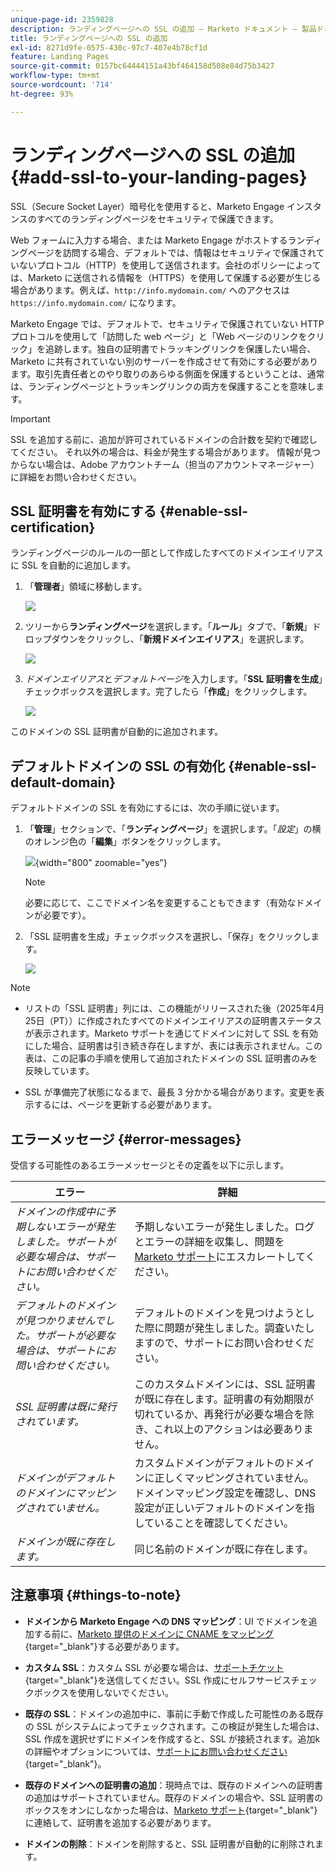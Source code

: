 ```yaml
---
unique-page-id: 2359828
description: ランディングページへの SSL の追加 — Marketo ドキュメント — 製品ドキュメント
title: ランディングページへの SSL の追加
exl-id: 8271d9fe-0575-430c-97c7-407e4b78cf1d
feature: Landing Pages
source-git-commit: 0157bc64444151a43bf464158d508e84d75b3427
workflow-type: tm+mt
source-wordcount: '714'
ht-degree: 93%

---
```


# ランディングページへの SSL の追加 {#add-ssl-to-your-landing-pages}

SSL（Secure Socket Layer）暗号化を使用すると、Marketo Engage インスタンスのすべてのランディングページをセキュリティで保護できます。

Web フォームに入力する場合、または Marketo Engage がホストするランディングページを訪問する場合、デフォルトでは、情報はセキュリティで保護されていないプロトコル（HTTP）を使用して送信されます。会社のポリシーによっては、Marketo に送信される情報を（HTTPS）を使用して保護する必要が生じる場合があります。例えば、`http://info.mydomain.com/` へのアクセスは `https://info.mydomain.com/` になります。

Marketo Engage では、デフォルトで、セキュリティで保護されていない HTTP プロトコルを使用して「訪問した web ページ」と「Web ページのリンクをクリック」を追跡します。独自の証明書でトラッキングリンクを保護したい場合、Marketo に共有されていない別のサーバーを作成させて有効にする必要があります。取引先責任者とのやり取りのあらゆる側面を保護するということは、通常は、ランディングページとトラッキングリンクの両方を保護することを意味します。

>[!IMPORTANT]
>
>SSL を追加する前に、追加が許可されているドメインの合計数を契約で確認してください。 それ以外の場合は、料金が発生する場合があります。 情報が見つからない場合は、Adobe アカウントチーム（担当のアカウントマネージャー）に詳細をお問い合わせください。

## SSL 証明書を有効にする {#enable-ssl-certification}

ランディングページのルールの一部として作成したすべてのドメインエイリアスに SSL を自動的に追加します。

1. 「**管理者**」領域に移動します。

   ![](assets/add-ssl-to-your-landing-pages-1.png)

1. ツリーから&#x200B;**ランディングページ**&#x200B;を選択します。「**ルール**」タブで、「**新規**」ドロップダウンをクリックし、「**新規ドメインエイリアス**」を選択します。

   ![](assets/add-ssl-to-your-landing-pages-2.png)

1. _ドメインエイリアス_&#x200B;と&#x200B;_デフォルトページ_&#x200B;を入力します。「**SSL 証明書を生成**」チェックボックスを選択します。完了したら「**作成**」をクリックします。

   ![](assets/add-ssl-to-your-landing-pages-3.png)

このドメインの SSL 証明書が自動的に追加されます。

## デフォルトドメインの SSL の有効化 {#enable-ssl-default-domain}

デフォルトドメインの SSL を有効にするには、次の手順に従います。

1. 「**管理**」セクションで、「**ランディングページ**」を選択します。「_設定_」の横のオレンジ色の「**編集**」ボタンをクリックします。

   ![](assets/add-ssl-to-your-landing-pages-4.png){width="800" zoomable="yes"}

   >[!NOTE]
   >
   >必要に応じて、ここでドメイン名を変更することもできます（有効なドメインが必要です）。

1. 「SSL 証明書を生成」チェックボックスを選択し、「保存」をクリックします。

   ![](assets/add-ssl-to-your-landing-pages-5.png)

>[!NOTE]
>
>* リストの「SSL 証明書」列には、この機能がリリースされた後（2025年4月25日（PT））に作成されたすべてのドメインエイリアスの証明書ステータスが表示されます。Marketo サポートを通じてドメインに対して SSL を有効にした場合、証明書は引き続き存在しますが、表には表示されません。この表は、この記事の手順を使用して追加されたドメインの SSL 証明書のみを反映しています。
>
>* SSL が準備完了状態になるまで、最長 3 分かかる場合があります。変更を表示するには、ページを更新する必要があります。

## エラーメッセージ {#error-messages}

受信する可能性のあるエラーメッセージとその定義を以下に示します。

<table><thead>
  <tr>
    <th>エラー</th>
    <th>詳細</th>
  </tr></thead>
<tbody>
  <tr>
    <td><i>ドメインの作成中に予期しないエラーが発生しました。サポートが必要な場合は、サポートにお問い合わせください。</i></td>
    <td>予期しないエラーが発生しました。ログとエラーの詳細を収集し、問題を<a href="https://nation.marketo.com/t5/support/ct-p/Support" target="_blank">Marketo サポート</a>にエスカレートしてください。</td>
  </tr>
  <tr>
    <td><i>デフォルトのドメインが見つかりませんでした。サポートが必要な場合は、サポートにお問い合わせください。</i></td>
    <td>デフォルトのドメインを見つけようとした際に問題が発生しました。調査いたしますので、サポートにお問い合わせください。</td>
  </tr>
  <tr>
    <td><i>SSL 証明書は既に発行されています。</i></td>
    <td>このカスタムドメインには、SSL 証明書が既に存在します。証明書の有効期限が切れているか、再発行が必要な場合を除き、これ以上のアクションは必要ありません。</td>
  </tr>
  <tr>
    <td><i>ドメインがデフォルトのドメインにマッピングされていません。</i></td>
    <td>カスタムドメインがデフォルトのドメインに正しくマッピングされていません。ドメインマッピング設定を確認し、DNS 設定が正しいデフォルトのドメインを指していることを確認してください。</td>
  </tr>
  <tr>
    <td><i>ドメインが既に存在します。</i></td>
    <td>同じ名前のドメインが既に存在します。</td>
  </tr>
</tbody></table>

## 注意事項 {#things-to-note}

* **ドメインから Marketo Engage への DNS マッピング**：UI でドメインを追加する前に、[Marketo 提供のドメインに CNAME をマッピング](https://experienceleague.adobe.com/ja/docs/marketo/using/getting-started/initial-setup/setup-steps#customize-your-landing-page-urls-with-a-cname){target="_blank"}する必要があります。

* **カスタム SSL**：カスタム SSL が必要な場合は、[サポートチケット](https://nation.marketo.com/t5/support/ct-p/Support){target="_blank"}を送信してください。SSL 作成にセルフサービスチェックボックスを使用しないでください。

* **既存の SSL**：ドメインの追加中に、事前に手動で作成した可能性のある既存の SSL がシステムによってチェックされます。この検証が発生した場合は、SSL 作成を選択せずにドメインを作成すると、SSL が接続されます。追加kの詳細やオプションについては、[サポートにお問い合わせください](https://nation.marketo.com/t5/support/ct-p/Support){target="_blank"}。

* **既存のドメインへの証明書の追加**：現時点では、既存のドメインへの証明書の追加はサポートされていません。既存のドメインの場合や、SSL 証明書のボックスをオンにしなかった場合は、[Marketo サポート](https://nation.marketo.com/t5/support/ct-p/Support){target="_blank"}に連絡して、証明書を追加する必要があります。

* **ドメインの削除**：ドメインを削除すると、SSL 証明書が自動的に削除されます。
